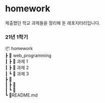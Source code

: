 # homework
제출했던 학교 과제들을 정리해 둔 레포지터리입니다. 

### 21년 1학기
📦 homework  
┣ 📂 web_programming  
┃ ┣ 📂 과제 1  
┃ ┣ 📂 과제 2     
┃ ┗ 📂 과제 3   
┣ 📂  
┃ ┣ 📂  
┃ ┗ 📂  
┗ 📜README.md  
